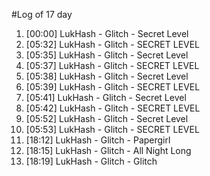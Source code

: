#Log of 17 day

1. [00:00] LukHash - Glitch - Secret Level
1. [05:32] LukHash - Glitch - SECRET LEVEL
1. [05:35] LukHash - Glitch - Secret Level
1. [05:37] LukHash - Glitch - SECRET LEVEL
1. [05:38] LukHash - Glitch - Secret Level
1. [05:39] LukHash - Glitch - SECRET LEVEL
1. [05:41] LukHash - Glitch - Secret Level
1. [05:42] LukHash - Glitch - SECRET LEVEL
1. [05:52] LukHash - Glitch - Secret Level
1. [05:53] LukHash - Glitch - SECRET LEVEL
1. [18:12] LukHash - Glitch - Papergirl
1. [18:15] LukHash - Glitch - All Night Long
1. [18:19] LukHash - Glitch - Glitch
